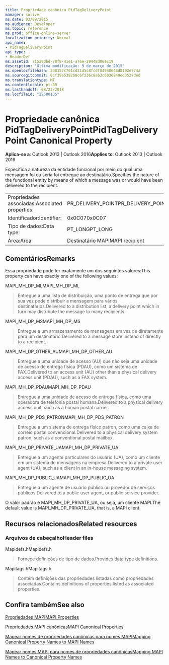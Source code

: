 ```yaml
---
title: Propriedade canônica PidTagDeliveryPoint
manager: soliver
ms.date: 03/09/2015
ms.audience: Developer
ms.topic: reference
ms.prod: office-online-server
localization_priority: Normal
api_name:
- PidTagDeliveryPoint
api_type:
- HeaderDef
ms.assetid: 715a9dbd-78f8-41e1-a76e-29448d06ec19
description: 'Última modificação: 9 de março de 2015'
ms.openlocfilehash: 2d8157c761cd21d5c8fcdf04948646d8102e774a
ms.sourcegitcommit: 0cf39e5382b8c6f236c8a63c6036849ed3527ded
ms.translationtype: MT
ms.contentlocale: pt-BR
ms.lasthandoff: 08/23/2018
ms.locfileid: "22580135"
---
```

# <a name="pidtagdeliverypoint-canonical-property"></a><span data-ttu-id="b3bed-103">Propriedade canônica PidTagDeliveryPoint</span><span class="sxs-lookup"><span data-stu-id="b3bed-103">PidTagDeliveryPoint Canonical Property</span></span>

  
  
<span data-ttu-id="b3bed-104">**Aplica-se a**: Outlook 2013 | Outlook 2016</span><span class="sxs-lookup"><span data-stu-id="b3bed-104">**Applies to**: Outlook 2013 | Outlook 2016</span></span> 
  
<span data-ttu-id="b3bed-105">Especifica a natureza da entidade funcional por meio do qual uma mensagem foi ou seria foi entregue ao destinatário.</span><span class="sxs-lookup"><span data-stu-id="b3bed-105">Specifies the nature of the functional entity by means of which a message was or would have been delivered to the recipient.</span></span> 
  
|||
|:-----|:-----|
|<span data-ttu-id="b3bed-106">Propriedades associadas:</span><span class="sxs-lookup"><span data-stu-id="b3bed-106">Associated properties:</span></span>  <br/> |<span data-ttu-id="b3bed-107">PR_DELIVERY_POINT</span><span class="sxs-lookup"><span data-stu-id="b3bed-107">PR_DELIVERY_POINT</span></span>  <br/> |
|<span data-ttu-id="b3bed-108">Identificador:</span><span class="sxs-lookup"><span data-stu-id="b3bed-108">Identifier:</span></span>  <br/> |<span data-ttu-id="b3bed-109">0x0C07</span><span class="sxs-lookup"><span data-stu-id="b3bed-109">0x0C07</span></span>  <br/> |
|<span data-ttu-id="b3bed-110">Tipo de dados:</span><span class="sxs-lookup"><span data-stu-id="b3bed-110">Data type:</span></span>  <br/> |<span data-ttu-id="b3bed-111">PT_LONG</span><span class="sxs-lookup"><span data-stu-id="b3bed-111">PT_LONG</span></span>  <br/> |
|<span data-ttu-id="b3bed-112">Área:</span><span class="sxs-lookup"><span data-stu-id="b3bed-112">Area:</span></span>  <br/> |<span data-ttu-id="b3bed-113">Destinatário MAPI</span><span class="sxs-lookup"><span data-stu-id="b3bed-113">MAPI recipient</span></span>  <br/> |
   
## <a name="remarks"></a><span data-ttu-id="b3bed-114">Comentários</span><span class="sxs-lookup"><span data-stu-id="b3bed-114">Remarks</span></span>

<span data-ttu-id="b3bed-115">Essa propriedade pode ter exatamente um dos seguintes valores:</span><span class="sxs-lookup"><span data-stu-id="b3bed-115">This property can have exactly one of the following values:</span></span> 
  
<span data-ttu-id="b3bed-116">MAPI_MH_DP_ML</span><span class="sxs-lookup"><span data-stu-id="b3bed-116">MAPI_MH_DP_ML</span></span> 
  
> <span data-ttu-id="b3bed-117">Entregue a uma lista de distribuição, uma ponto de entrega que por sua vez pode distribuir a mensagem para vários destinatários.</span><span class="sxs-lookup"><span data-stu-id="b3bed-117">Delivered to a distribution list, a delivery point which in turn may distribute the message to many recipients.</span></span>
    
<span data-ttu-id="b3bed-118">MAPI_MH_DP_MS</span><span class="sxs-lookup"><span data-stu-id="b3bed-118">MAPI_MH_DP_MS</span></span> 
  
> <span data-ttu-id="b3bed-119">Entregue a um armazenamento de mensagens em vez de diretamente para um destinatário.</span><span class="sxs-lookup"><span data-stu-id="b3bed-119">Delivered to a message store instead of directly to a recipient.</span></span>
    
<span data-ttu-id="b3bed-120">MAPI_MH_DP_OTHER_AU</span><span class="sxs-lookup"><span data-stu-id="b3bed-120">MAPI_MH_DP_OTHER_AU</span></span> 
  
> <span data-ttu-id="b3bed-121">Entregue a uma unidade de acesso (AU) que não seja uma unidade de acesso de entrega física (PDAU), como um sistema de FAX.</span><span class="sxs-lookup"><span data-stu-id="b3bed-121">Delivered to an access unit (AU) other than a physical delivery access unit (PDAU), such as a FAX system.</span></span>
    
<span data-ttu-id="b3bed-122">MAPI_MH_DP_PDAU</span><span class="sxs-lookup"><span data-stu-id="b3bed-122">MAPI_MH_DP_PDAU</span></span> 
  
> <span data-ttu-id="b3bed-123">Entregue a uma unidade de acesso de entrega física, como uma operadora de telefonia postal humana.</span><span class="sxs-lookup"><span data-stu-id="b3bed-123">Delivered to a physical delivery access unit, such as a human postal carrier.</span></span>
    
<span data-ttu-id="b3bed-124">MAPI_MH_DP_PDS_PATRON</span><span class="sxs-lookup"><span data-stu-id="b3bed-124">MAPI_MH_DP_PDS_PATRON</span></span> 
  
> <span data-ttu-id="b3bed-125">Entregue a um sistema de entrega físico patron, como uma caixa de correio postal convencional.</span><span class="sxs-lookup"><span data-stu-id="b3bed-125">Delivered to a physical delivery system patron, such as a conventional postal mailbox.</span></span>
    
<span data-ttu-id="b3bed-126">MAPI_MH_DP_PRIVATE_UA</span><span class="sxs-lookup"><span data-stu-id="b3bed-126">MAPI_MH_DP_PRIVATE_UA</span></span> 
  
> <span data-ttu-id="b3bed-127">Entregue a um agente particulares do usuário (UA), como um cliente em um sistema de mensagens na empresa.</span><span class="sxs-lookup"><span data-stu-id="b3bed-127">Delivered to a private user agent (UA), such as a client in an in-house messaging system.</span></span>
    
<span data-ttu-id="b3bed-128">MAPI_MH_DP_PUBLIC_UA</span><span class="sxs-lookup"><span data-stu-id="b3bed-128">MAPI_MH_DP_PUBLIC_UA</span></span> 
  
> <span data-ttu-id="b3bed-129">Entregue a um agente de usuário público ou provedor de serviços públicos.</span><span class="sxs-lookup"><span data-stu-id="b3bed-129">Delivered to a public user agent, or public service provider.</span></span>
    
<span data-ttu-id="b3bed-130">O valor padrão é MAPI_MH_DP_PRIVATE_UA, ou seja, um cliente MAPI.</span><span class="sxs-lookup"><span data-stu-id="b3bed-130">The default value is MAPI_MH_DP_PRIVATE_UA, that is, a MAPI client.</span></span> 
  
## <a name="related-resources"></a><span data-ttu-id="b3bed-131">Recursos relacionados</span><span class="sxs-lookup"><span data-stu-id="b3bed-131">Related resources</span></span>

### <a name="header-files"></a><span data-ttu-id="b3bed-132">Arquivos de cabeçalho</span><span class="sxs-lookup"><span data-stu-id="b3bed-132">Header files</span></span>

<span data-ttu-id="b3bed-133">Mapidefs.h</span><span class="sxs-lookup"><span data-stu-id="b3bed-133">Mapidefs.h</span></span>
  
> <span data-ttu-id="b3bed-134">Fornece definições de tipo de dados.</span><span class="sxs-lookup"><span data-stu-id="b3bed-134">Provides data type definitions.</span></span>
    
<span data-ttu-id="b3bed-135">Mapitags.h</span><span class="sxs-lookup"><span data-stu-id="b3bed-135">Mapitags.h</span></span>
  
> <span data-ttu-id="b3bed-136">Contém definições das propriedades listadas como propriedades associadas.</span><span class="sxs-lookup"><span data-stu-id="b3bed-136">Contains definitions of properties listed as associated properties.</span></span>
    
## <a name="see-also"></a><span data-ttu-id="b3bed-137">Confira também</span><span class="sxs-lookup"><span data-stu-id="b3bed-137">See also</span></span>



[<span data-ttu-id="b3bed-138">Propriedades MAPI</span><span class="sxs-lookup"><span data-stu-id="b3bed-138">MAPI Properties</span></span>](mapi-properties.md)
  
[<span data-ttu-id="b3bed-139">Propriedades MAPI canônicas</span><span class="sxs-lookup"><span data-stu-id="b3bed-139">MAPI Canonical Properties</span></span>](mapi-canonical-properties.md)
  
[<span data-ttu-id="b3bed-140">Mapear nomes de propriedades canônicas para nomes MAPI</span><span class="sxs-lookup"><span data-stu-id="b3bed-140">Mapping Canonical Property Names to MAPI Names</span></span>](mapping-canonical-property-names-to-mapi-names.md)
  
[<span data-ttu-id="b3bed-141">Mapear nomes MAPI para nomes de propriedades canônicas</span><span class="sxs-lookup"><span data-stu-id="b3bed-141">Mapping MAPI Names to Canonical Property Names</span></span>](mapping-mapi-names-to-canonical-property-names.md)

